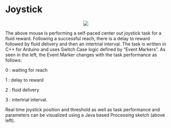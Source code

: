 # Joystick
<p align="center">
  <img src = "https://github.com/YttriLab/Joystick/blob/master/Demo/JSGithubDemo.gif">
</p>

<p style="text-align:center;">

The above mouse is performing a self-paced center out joystick task for a fluid reward. Following a successful reach, there is a delay to reward followed by fluid delivery and then an intertrial interval. The task is written in C++ for Arduino and uses Switch Case logic defined by “Event Markers”.  As seen in the left, the Event Marker changes with the task performance as follows:</p>
<p>0 : waiting for reach </p>
<p>1 : delay to reward </p>
<p>2 : fluid delivery </p>
<p>3 : intertrial interval.</p>
<p>Real time joystick position and threshold as well as task performance and parameters can be visualized using a Java based Processing sketch (above left). 
</p>

